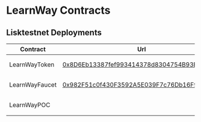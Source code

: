 # LearnWay Contracts

## Lisktestnet Deployments

|Contract|Url|.env name|deploy cmd|verify cmd|
|--------|---|---------|----------|----------|
|LearnWayToken|[0x8D6Eb13387fef993414378d8304754B93B2B9857](https://sepolia-blockscout.lisk.com/address/0x8D6Eb13387fef993414378d8304754B93B2B9857)|LWT|`npx hardhat ignition deploy ignition/modules/LearnWayToken.ts --network liskTestnet`|`npx hardhat ignition deploy ignition/modules/LearnWayToken.ts --network liskTestnet --verify`|
|LearnWayFaucet|[0x982F51c0f430F3592A5E039F7c76Db16F9FeC970](https://sepolia-blockscout.lisk.com/address/0x982F51c0f430F3592A5E039F7c76Db16F9FeC970)|LWT_FAUCET|`npx hardhat ignition deploy ignition/modules/LearnWayFaucet.ts --network liskTestnet`|`npx hardhat ignition deploy ignition/modules/LearnWayFaucet.ts --network liskTestnet --verify`|
|LearnWayPOC|||`npx hardhat ignition deploy ignition/modules/LearnWayPOC.ts --network liskTestnet`|`npx hardhat ignition deploy ignition/modules/LearnWayPOC.ts --network liskTestnet --verify`|
